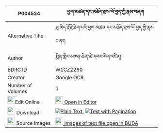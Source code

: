 |P004524|ཕྱག་མཚན་དང་མཆོད་རྫས་ཡོ་བྱད་ཀྱི་རྣམ་བཞག 
| --- | --- 
|Alternative Title |བླ་མེད་རྡོ་རྗེ་ཐེག་པའི་ཕྱག་མཚན་དང་མཆོད་རྫས་ཡོ་བྱད་ཀྱི་རྣམ་བཞག
|Author| སྨིན་གླིང་མཁན་ཆེན་ཚེ་དབང་རིག་འཛིན།
|BDRC ID | W1CZ2260
|Creator | Google OCR
|Number of Volumes| 1
|<img width="25" src="https://img.icons8.com/color/25/000000/edit-property.png">Edit Online| [<img width="25" src="https://avatars.githubusercontent.com/u/45091458?s=200&v=4"> Open in Editor](http://editor.openpecha.org/P004524)
|<img width="25" src="https://img.icons8.com/fluent/48/000000/download-2.png"/>  Download | [![](https://img.icons8.com/color/20/000000/txt.png)Plain Text](https://github.com/Openpecha/P004524/releases/download/v1/chaktsen_dang_chodze_yoje_kyi__plain_P004524.zip), [![](https://img.icons8.com/color/20/000000/txt.png)Text with Pagination](https://github.com/Openpecha/P004524/releases/download/v1/chaktsen_dang_chodze_yoje_kyi__pages_P004524.zip)
|<img width="25" src="https://img.icons8.com/plasticine/100/000000/pictures-folder.png"/>  Source Images | [<img width="25" src="https://library.bdrc.io/icons/BUDA-small.svg"> Images of text file open in BUDA](https://library.bdrc.io/show/bdr:W1CZ2260)